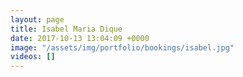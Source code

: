 ```yaml
---
layout: page
title: Isabel Maria Dique
date: 2017-10-13 13:04:09 +0000
image: "/assets/img/portfolio/bookings/isabel.jpg"
videos: []
---
```

